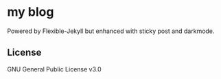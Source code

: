 # my blog
 
Powered by Flexible-Jekyll but enhanced with sticky post and darkmode. 

## License

GNU General Public License v3.0
